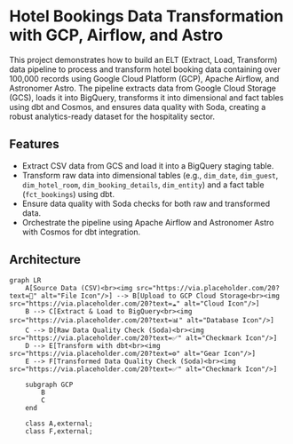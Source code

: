 # Hotel Bookings Data Transformation with GCP, Airflow, and Astro

This project demonstrates how to build an ELT (Extract, Load, Transform) data pipeline to process and transform hotel booking data containing over 100,000 records using Google Cloud Platform (GCP), Apache Airflow, and Astronomer Astro. The pipeline extracts data from Google Cloud Storage (GCS), loads it into BigQuery, transforms it into dimensional and fact tables using dbt and Cosmos, and ensures data quality with Soda, creating a robust analytics-ready dataset for the hospitality sector.

## Features

- Extract CSV data from GCS and load it into a BigQuery staging table.
- Transform raw data into dimensional tables (e.g., `dim_date`, `dim_guest`, `dim_hotel_room`, `dim_booking_details`, `dim_entity`) and a fact table (`fct_bookings`) using dbt.
- Ensure data quality with Soda checks for both raw and transformed data.
- Orchestrate the pipeline using Apache Airflow and Astronomer Astro with Cosmos for dbt integration.

## Architecture

```mermaid
graph LR
    A[Source Data (CSV)<br><img src="https://via.placeholder.com/20?text=📄" alt="File Icon"/>] --> B[Upload to GCP Cloud Storage<br><img src="https://via.placeholder.com/20?text=☁️" alt="Cloud Icon"/>]
    B --> C[Extract & Load to BigQuery<br><img src="https://via.placeholder.com/20?text=📊" alt="Database Icon"/>]
    C --> D[Raw Data Quality Check (Soda)<br><img src="https://via.placeholder.com/20?text=✅" alt="Checkmark Icon"/>]
    D --> E[Transform with dbt<br><img src="https://via.placeholder.com/20?text=⚙️" alt="Gear Icon"/>]
    E --> F[Transformed Data Quality Check (Soda)<br><img src="https://via.placeholder.com/20?text=✅" alt="Checkmark Icon"/>]

    subgraph GCP
        B
        C
    end

    class A,external;
    class F,external;
```
